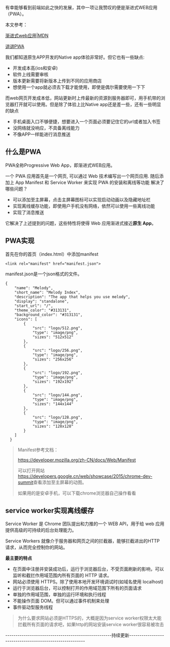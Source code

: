 有幸能够看到前端如此之快的发展，其中一项让我赞叹的便是渐进式WEB应用（PWA）。

本文参考：

[渐进式web应用|MDN](https://developer.mozilla.org/zh-CN/docs/Web/Progressive_web_apps)

[讲讲PWA](https://segmentfault.com/a/1190000012353473)

我们都知道原生APP开发的Native app体验非常好。但它也有一些缺点:

- 开发成本高(ios和安卓)
- 软件上线需要审核
- 版本更新需要将新版本上传到不同的应用商店
- 想使用一个app就必须去下载才能使用，即使是偶尔需要使用一下下

而web网页开发成本低，网站更新时上传最新的资源到服务器即可，用手机带的浏览器打开就可以使用。但是除了体验上比Native app还是差一些，还有一些明显的缺点

- 手机桌面入口不够便捷，想要进入一个页面必须要记住它的url或者加入书签
- 没网络就没响应，不具备离线能力
- 不像APP一样能进行消息推送



## 什么是PWA

PWA全称Progressive Web App，即渐进式WEB应用。

一个 PWA 应用首先是一个网页, 可以通过 Web 技术编写出一个网页应用. 随后添加上 App Manifest 和 Service Worker 来实现 PWA 的安装和离线等功能
解决了哪些问题？

- 可以添加至主屏幕，点击主屏幕图标可以实现启动动画以及隐藏地址栏
- 实现离线缓存功能，即使用户手机没有网络，依然可以使用一些离线功能
- 实现了消息推送

它解决了上述提到的问题，这些特性将使得 Web 应用渐进式接近**原生 App**。



## PWA实现

首先在你的首页（index.html）中添加manifest

```
<link rel="manifest" href="manifest.json">
```

manifest.json是一个json格式的文件。

```
{
    "name": "Melody",
    "short_name": "Melody Index",
    "description": "The app that helps you use melody",
    "display": "standalone",
    "start_url": "/",
    "theme_color": "#313131",
    "background_color": "#313131",
    "icons": [
        {
            "src": "logo/512.png",
            "type": "image/png",
            "sizes": "512x512"
        },
        {
            "src": "logo/256.png",
            "type": "image/png",
            "sizes": "256x256"
        },
        {
            "src": "logo/192.png",
            "type": "image/png",
            "sizes": "192x192"
        },
        {
            "src": "logo/144.png",
            "type": "image/png",
            "sizes": "144x144"
        },
        {
            "src": "logo/128.png",
            "type": "image/png",
            "sizes": "128x128"
        }
    ]
  }
```

> Manifest参考文档：
>
> https://developer.mozilla.org/zh-CN/docs/Web/Manifest
>
> 可以打开网站<https://developers.google.cn/web/showcase/2015/chrome-dev-summit>查看添加至主屏幕的动图。
>
> 如果用的是安卓手机，可以下载chrome浏览器自己操作看看



## service worker实现离线缓存

Service Worker 是 Chrome 团队提出和力推的一个 WEB API，用于给 web 应用提供高级的可持续的后台处理能力。

Service Workers 就像介于服务器和网页之间的拦截器，能够拦截进出的HTTP 请求，从而完全控制你的网站。

**最主要的特点**

- 在页面中注册并安装成功后，运行于浏览器后台，不受页面刷新的影响，可以监听和截拦作用域范围内所有页面的 HTTP 请求。
- 网站必须使用 HTTPS。除了使用本地开发环境调试时(如域名使用 localhost)
- 运行于浏览器后台，可以控制打开的作用域范围下所有的页面请求
- 单独的作用域范围，单独的运行环境和执行线程
- 不能操作页面 DOM。但可以通过事件机制来处理
- 事件驱动型服务线程

> 为什么要求网站必须是HTTPS的，大概是因为service worker权限太大能拦截所有页面的请求吧，如果http的网站安装service worker很容易被攻击

----------------------------------------------------持续更新--------------------------------------------------------